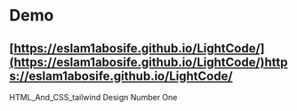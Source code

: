 # Demo
## [https://eslam1abosife.github.io/LightCode/](https://eslam1abosife.github.io/LightCode/)https://eslam1abosife.github.io/LightCode/
HTML_And_CSS_tailwind Design Number One
